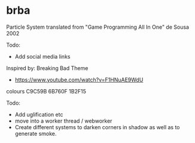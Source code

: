 # brba

Particle System translated from "Game Programming All In One" de Sousa 2002 

Todo:
* Add social media links 

Inspired by: Breaking Bad Theme
* https://www.youtube.com/watch?v=F1HNuAE9WdU

colours
C9C59B
6B760F
1B2F15

Todo:
* Add uglification etc
* move into a worker thread / webworker
* Create different systems to darken corners in shadow as well as to generate smoke.
